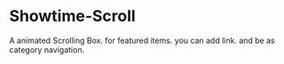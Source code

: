 # Showtime-Scroll

A animated Scrolling Box. for featured items. you can add link. and be as category navigation.
